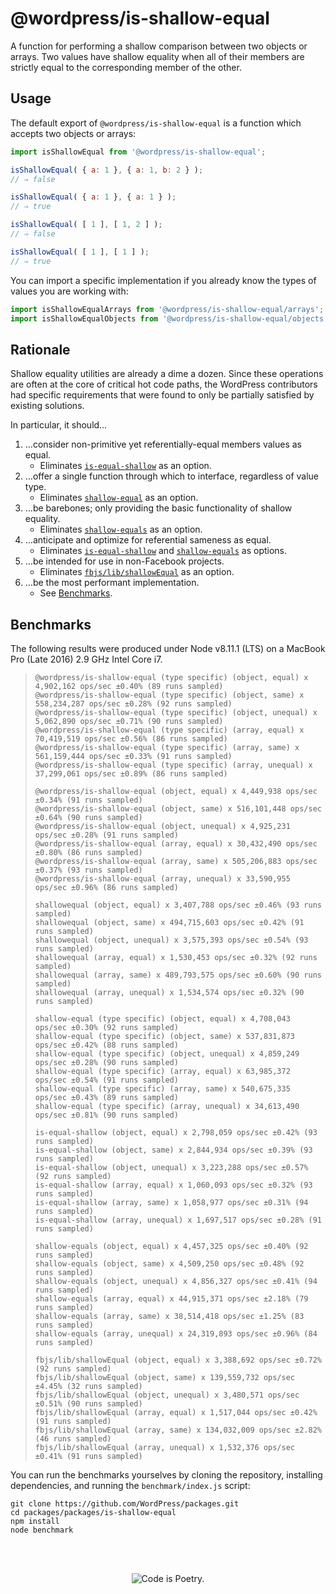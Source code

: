 # @wordpress/is-shallow-equal

A function for performing a shallow comparison between two objects or arrays. Two values have shallow equality when all of their members are strictly equal to the corresponding member of the other.

## Usage

The default export of `@wordpress/is-shallow-equal` is a function which accepts two objects or arrays:

```js
import isShallowEqual from '@wordpress/is-shallow-equal';

isShallowEqual( { a: 1 }, { a: 1, b: 2 } );
// ⇒ false

isShallowEqual( { a: 1 }, { a: 1 } );
// ⇒ true

isShallowEqual( [ 1 ], [ 1, 2 ] );
// ⇒ false

isShallowEqual( [ 1 ], [ 1 ] );
// ⇒ true
```

You can import a specific implementation if you already know the types of values you are working with:

```js
import isShallowEqualArrays from '@wordpress/is-shallow-equal/arrays';
import isShallowEqualObjects from '@wordpress/is-shallow-equal/objects';
```

## Rationale

Shallow equality utilities are already a dime a dozen. Since these operations are often at the core of critical hot code paths, the WordPress contributors had specific requirements that were found to only be partially satisfied by existing solutions.

In particular, it should…

1. …consider non-primitive yet referentially-equal members values as equal.
   - Eliminates [`is-equal-shallow`](https://www.npmjs.com/package/is-equal-shallow) as an option.
2. …offer a single function through which to interface, regardless of value type.
   - Eliminates [`shallow-equal`](https://www.npmjs.com/package/shallow-equal) as an option.
3. …be barebones; only providing the basic functionality of shallow equality.
   - Eliminates [`shallow-equals`](https://www.npmjs.com/package/shallow-equals) as an option.
4. …anticipate and optimize for referential sameness as equal.
   - Eliminates [`is-equal-shallow`](https://www.npmjs.com/package/is-equal-shallow) and [`shallow-equals`](https://www.npmjs.com/package/shallow-equals) as options.
5. …be intended for use in non-Facebook projects.
   - Eliminates [`fbjs/lib/shallowEqual`](https://www.npmjs.com/package/fbjs) as an option.
6. …be the most performant implementation.
   - See [Benchmarks](#benchmarks).

## Benchmarks

The following results were produced under Node v8.11.1 (LTS) on a MacBook Pro (Late 2016) 2.9 GHz Intel Core i7.

>`@wordpress/is-shallow-equal (type specific) (object, equal) x 4,902,162 ops/sec ±0.40% (89 runs sampled)`  
>`@wordpress/is-shallow-equal (type specific) (object, same) x 558,234,287 ops/sec ±0.28% (92 runs sampled)`  
>`@wordpress/is-shallow-equal (type specific) (object, unequal) x 5,062,890 ops/sec ±0.71% (90 runs sampled)`  
>`@wordpress/is-shallow-equal (type specific) (array, equal) x 70,419,519 ops/sec ±0.56% (86 runs sampled)`  
>`@wordpress/is-shallow-equal (type specific) (array, same) x 561,159,444 ops/sec ±0.33% (91 runs sampled)`  
>`@wordpress/is-shallow-equal (type specific) (array, unequal) x 37,299,061 ops/sec ±0.89% (86 runs sampled)`  
>
>`@wordpress/is-shallow-equal (object, equal) x 4,449,938 ops/sec ±0.34% (91 runs sampled)`  
>`@wordpress/is-shallow-equal (object, same) x 516,101,448 ops/sec ±0.64% (90 runs sampled)`  
>`@wordpress/is-shallow-equal (object, unequal) x 4,925,231 ops/sec ±0.28% (91 runs sampled)`  
>`@wordpress/is-shallow-equal (array, equal) x 30,432,490 ops/sec ±0.80% (86 runs sampled)`  
>`@wordpress/is-shallow-equal (array, same) x 505,206,883 ops/sec ±0.37% (93 runs sampled)`  
>`@wordpress/is-shallow-equal (array, unequal) x 33,590,955 ops/sec ±0.96% (86 runs sampled)`  
>
>`shallowequal (object, equal) x 3,407,788 ops/sec ±0.46% (93 runs sampled)`  
>`shallowequal (object, same) x 494,715,603 ops/sec ±0.42% (91 runs sampled)`  
>`shallowequal (object, unequal) x 3,575,393 ops/sec ±0.54% (93 runs sampled)`  
>`shallowequal (array, equal) x 1,530,453 ops/sec ±0.32% (92 runs sampled)`  
>`shallowequal (array, same) x 489,793,575 ops/sec ±0.60% (90 runs sampled)`  
>`shallowequal (array, unequal) x 1,534,574 ops/sec ±0.32% (90 runs sampled)`  
>
>`shallow-equal (type specific) (object, equal) x 4,708,043 ops/sec ±0.30% (92 runs sampled)`  
>`shallow-equal (type specific) (object, same) x 537,831,873 ops/sec ±0.42% (88 runs sampled)`  
>`shallow-equal (type specific) (object, unequal) x 4,859,249 ops/sec ±0.28% (90 runs sampled)`  
>`shallow-equal (type specific) (array, equal) x 63,985,372 ops/sec ±0.54% (91 runs sampled)`  
>`shallow-equal (type specific) (array, same) x 540,675,335 ops/sec ±0.43% (89 runs sampled)`  
>`shallow-equal (type specific) (array, unequal) x 34,613,490 ops/sec ±0.81% (90 runs sampled)`  
>
>`is-equal-shallow (object, equal) x 2,798,059 ops/sec ±0.42% (93 runs sampled)`  
>`is-equal-shallow (object, same) x 2,844,934 ops/sec ±0.39% (93 runs sampled)`  
>`is-equal-shallow (object, unequal) x 3,223,288 ops/sec ±0.57% (92 runs sampled)`  
>`is-equal-shallow (array, equal) x 1,060,093 ops/sec ±0.32% (93 runs sampled)`  
>`is-equal-shallow (array, same) x 1,058,977 ops/sec ±0.31% (94 runs sampled)`  
>`is-equal-shallow (array, unequal) x 1,697,517 ops/sec ±0.28% (91 runs sampled)`  
>
>`shallow-equals (object, equal) x 4,457,325 ops/sec ±0.40% (92 runs sampled)`  
>`shallow-equals (object, same) x 4,509,250 ops/sec ±0.48% (92 runs sampled)`  
>`shallow-equals (object, unequal) x 4,856,327 ops/sec ±0.41% (94 runs sampled)`  
>`shallow-equals (array, equal) x 44,915,371 ops/sec ±2.18% (79 runs sampled)`  
>`shallow-equals (array, same) x 38,514,418 ops/sec ±1.25% (83 runs sampled)`  
>`shallow-equals (array, unequal) x 24,319,893 ops/sec ±0.96% (84 runs sampled)`  
>
>`fbjs/lib/shallowEqual (object, equal) x 3,388,692 ops/sec ±0.72% (92 runs sampled)`  
>`fbjs/lib/shallowEqual (object, same) x 139,559,732 ops/sec ±4.45% (32 runs sampled)`  
>`fbjs/lib/shallowEqual (object, unequal) x 3,480,571 ops/sec ±0.51% (90 runs sampled)`  
>`fbjs/lib/shallowEqual (array, equal) x 1,517,044 ops/sec ±0.42% (91 runs sampled)`  
>`fbjs/lib/shallowEqual (array, same) x 134,032,009 ops/sec ±2.82% (46 runs sampled)`  
>`fbjs/lib/shallowEqual (array, unequal) x 1,532,376 ops/sec ±0.41% (91 runs sampled)`  

You can run the benchmarks yourselves by cloning the repository, installing dependencies, and running the `benchmark/index.js` script:

```
git clone https://github.com/WordPress/packages.git
cd packages/packages/is-shallow-equal
npm install
node benchmark
```

<br/><br/><p align="center"><img src="https://s.w.org/style/images/codeispoetry.png?1" alt="Code is Poetry." /></p>
